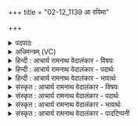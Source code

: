 +++
title = "02-12_1139 आ रयिमा"

+++
<details><summary>पदपाठः</summary>

आ। र꣣यि꣢म्। आ। सु꣣चेतु꣡न꣢म्। सु꣣। चेतु꣡न꣢म्। आ। सु꣣क्रतो। सु। क्रतो। तनू꣡षु꣢। आ। पा꣡न्त꣢꣯म्। आ। पु꣣रुस्पृ꣡ह꣢म्। पु꣣रु। स्पृ꣡ह꣢꣯म्। ११३९।
</details>

<details><summary>अधिमन्त्रम् (VC)</summary>

- पवमानः सोमः
- भृगुर्वारुणिर्जमदग्निर्भार्गवो वा
- गायत्री
- षड्जः
</details>

<details><summary>हिन्दी : आचार्य रामनाथ वेदालंकार - विषयः</summary>

आगे फिर परमात्मा और आचार्य का विषय वर्णित है।
</details>

<details><summary>हिन्दी : आचार्य रामनाथ वेदालंकार - पदार्थः</summary>

पदार्थान्वयभाषाः -  हे(सुक्रतो)शुभ ज्ञानवाले वा शुभकर्मोंवाले परमात्मन् और आचार्य!आप(आ)हमारे पास आओ। हम आपसे(रयिम्)धन(आ)पाना चाहते हैं, (सुचेतुनम्)उत्कृष्ट ज्ञान(आ)पाना चाहते हैं।(तनूषु)शरीरों के हित के लिए,हम आपको(आ)पाना चाहते हैं।(पान्तम्)रक्षा करनेवाले तथा(पुरुस्पृहम्)बहुत स्पृहणीय आपको(आ)पाना चाहते हैं ॥१२॥
</details>

<details><summary>हिन्दी : आचार्य रामनाथ वेदालंकार - भावार्थः</summary>

भावार्थभाषाः -  परमात्मा और आचार्य का सेवन करके सबको धन, ज्ञान, जागरूकता, स्वास्थ्य आदि की सम्पत्ति प्राप्त करनी चाहिए ॥१२॥ इस खण्ड में विद्वान् आचार्य, परमात्मा और ब्रह्मानन्द का वर्णन होने से इस खण्ड की पूर्व खण्ड के साथ सङ्गति जाननी चाहिए ॥ अष्टम अध्याय में द्वितीय खण्ड समाप्त ॥
</details>

<details><summary>संस्कृत : आचार्य रामनाथ वेदालंकार - विषयः</summary>

अथ पुनरपि परमात्मन आचार्यस्य च विषयो वर्ण्यते।
</details>

<details><summary>संस्कृत : आचार्य रामनाथ वेदालंकार - पदार्थः</summary>

पदार्थान्वयभाषाः -  हे(सुक्रतो)सुप्रज्ञ सुकर्मन् परमात्मन् आचार्य वा!त्वम्(आ)आयाहि। वयम् त्वत्(रयिम्)धनम्(आ)आवृणीमहे।(सुचेतुनम्)सुज्ञानम्।[चिती संज्ञाने,भावे औणादिक उनन्प्रत्ययः।] (आ)आवृणीमहे, (तनूषु)शरीरेषु,शरीराणां हितायेत्यर्थः त्वाम्(आ)आवृणीमहे।(पान्तम्)रक्षकम्(पुरुस्पृहम्)बहुस्पृहणीयं च त्वाम्(आ)आवृणीमहे ॥१२॥
</details>

<details><summary>संस्कृत : आचार्य रामनाथ वेदालंकार - भावार्थः</summary>

भावार्थभाषाः -  परमात्मानमाचार्यं च संसेव्य सर्वैर्धनज्ञानजागरूकतास्वास्थ्यादिसम्पत्तिः प्रापणीया ॥१२॥ अस्मिन् खण्डे विदुष आचार्यस्य परमात्मनो ब्रह्मानन्दस्य च वर्णनादेतत्खण्डस्य पूर्वखण्डेन संगतिरस्तीति वेद्यम् ॥
</details>

<details><summary>संस्कृत : आचार्य रामनाथ वेदालंकार - पादटिप्पनी</summary>

टिप्पणी:   १. ऋ० ९।६५।३०।
</details>